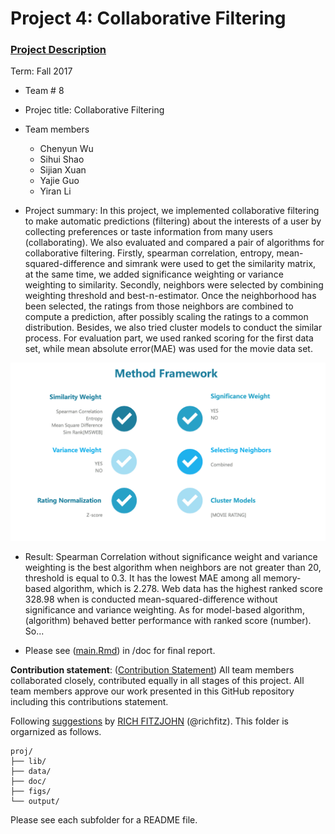 # Project 4: Collaborative Filtering

### [Project Description](doc/project4_desc.md)

Term: Fall 2017

+ Team # 8
+ Projec title: Collaborative Filtering

+ Team members
	+ Chenyun Wu
	+ Sihui Shao
	+ Sijian Xuan
	+ Yajie Guo
	+ Yiran Li
	
+ Project summary: 
In this project, we implemented collaborative filtering to make automatic predictions (filtering) about the interests of a user by collecting preferences or taste information from many users (collaborating). We also evaluated and compared a pair of algorithms for collaborative filtering. Firstly, spearman correlation, entropy, mean-squared-difference and simrank were used to get the similarity matrix, at the same time, we added significance weighting or variance weighting to similarity. Secondly, neighbors were selected by combining weighting threshold and best-n-estimator. Once the neighborhood has been selected, the ratings from those neighbors are combined to compute a prediction, after possibly scaling the ratings to a common distribution. Besides, we also tried cluster models to conduct the similar process. For evaluation part, we used ranked scoring for the first data set, while mean absolute error(MAE) was used for the movie data set.

![image](figs/framework.png)

+ Result:
Spearman Correlation without significance weight and variance weighting is the best algorithm when neighbors are not greater than 20, threshold is equal to 0.3. It has the lowest MAE among all memory-based algorithm, which is 2.278. Web data has the highest ranked score 328.98 when is conducted mean-squared-difference without significance and variance weighting. As for model-based algorithm, (algorithm) behaved better performance with ranked score (number). So...

+ Please see ([main.Rmd](doc/main.Rmd)) in /doc for final report.
	
**Contribution statement**: ([Contribution Statement](doc/a_note_on_contributions.md)) All team members collaborated closely, contributed equally in all stages of this project. All team members approve our work presented in this GitHub repository including this contributions statement. 

Following [suggestions](http://nicercode.github.io/blog/2013-04-05-projects/) by [RICH FITZJOHN](http://nicercode.github.io/about/#Team) (@richfitz). This folder is orgarnized as follows.

```
proj/
├── lib/
├── data/
├── doc/
├── figs/
└── output/
```

Please see each subfolder for a README file.
